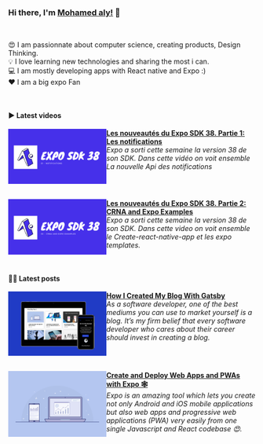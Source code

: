 ### Hi there, I'm [Mohamed aly!](https://mouhamedaly.dev) 👋

<br />

😍 I am passionnate about computer science, creating products, Design Thinking. <br />
💡 I love learning new technologies and sharing the most i can. <br />
💻 I am mostly developing apps with React native and Expo :) <br />
❤️ I am a big expo Fan

<br />

#### ▶️ Latest videos

<!-- YT LIST START -->

[<img src="https://github.com/Sidibedev/Sidibedev/blob/master/assets/video1.png" align="left" width="200" />](https://www.youtube.com/watch?v=Kn14Xu3l-6w&t)
**[Les nouveautés du Expo SDK 38. Partie 1: Les notifications](https://www.youtube.com/watch?v=Kn14Xu3l-6w&t)**
<br /> _Expo a sorti cette semaine la version 38 de son SDK. Dans cette vidéo on voit ensemble La nouvelle Api des notifications_

<img align="center" width="100%" height="0" />

[<img src="https://github.com/Sidibedev/Sidibedev/blob/master/assets/video2.png" align="left" width="200" />](https://www.youtube.com/watch?v=01qrhGKyxkg&t)
**[Les nouveautés du Expo SDK 38. Partie 2: CRNA and Expo Examples](https://www.youtube.com/watch?v=01qrhGKyxkg&t)**
<br /> _Expo a sorti cette semaine la version 38 de son SDK. Dans cette video on voit ensemble le Create-react-native-app et les expo templates._

<img align="center" width="100%" height="0" />

#### ✍🏿 Latest posts

<!-- YT LIST START -->

[<img src="https://github.com/Sidibedev/Sidibedev/blob/master/assets/post1.png" align="left" width="200" />](https://mouhamedaly.dev/How-I-Created-My-Blog-With-Gatsby)
**[How I Created My Blog With Gatsby](https://mouhamedaly.dev/How-I-Created-My-Blog-With-Gatsby)**
<br /> _As a software developer, one of the best mediums you can use to market yourself is a blog. It’s my firm belief that every software developer who cares about their career should invest in creating a blog._

<img align="center" width="100%" height="0" />

[<img src="https://github.com/Sidibedev/Sidibedev/blob/master/assets/post2.png" align="left" width="200" />](https://mouhamedaly.dev/Create-and-Deploy-Web-Apps-and-PWAs-with-Expo)
**[Create and Deploy Web Apps and PWAs with Expo 🕸](https://mouhamedaly.dev/Create-and-Deploy-Web-Apps-and-PWAs-with-Expo)**
<br /> _Expo is an amazing tool which lets you create not only Android and iOS mobile applications but also web apps and progressive web applications (PWA) very easily from one single Javascript and React codebase 😍._

<img align="center" width="100%" height="0" />
